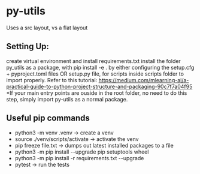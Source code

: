 # py-utils

Uses a src layout, vs a flat layout

## Setting Up:
create virtual environment and install requirements.txt
install the folder py_utils as a package, with pip install -e . by either configuring the setup.cfg + pyproject.toml files OR setup.py file, for scripts inside scripts folder to import properly. Refer to this tutorial: https://medium.com/mlearning-ai/a-practical-guide-to-python-project-structure-and-packaging-90c7f7a04f95
*If your main entry points are ouside in the root folder, no need to do this step, simply import py-utils as a normal package.

## Useful pip commands
- python3 -m venv .venv -> create a venv
- source ./venv/scripts/activate -> activate the venv
- pip freeze file.txt -> dumps out latest installed packages to a file
- python3 -m pip install --upgrade pip setuptools wheel
- python3 -m pip install -r requirements.txt --upgrade
- pytest -> run the tests
